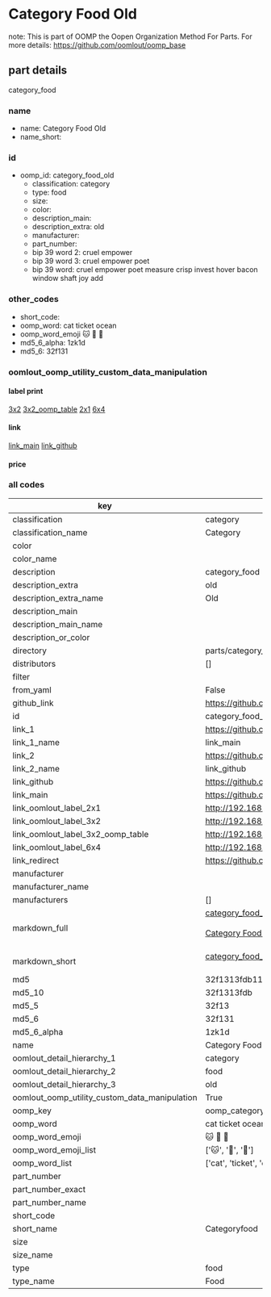 # Category Food Old  

note: This is part of OOMP the Oopen Organization Method For Parts. For more details: https://github.com/oomlout/oomp_base

##  part details
  



category_food



### name
* name: Category Food Old
* name_short: 
### id
* oomp_id: category_food_old
  * classification: category
  * type: food
  * size: 
  * color: 
  * description_main: 
  * description_extra: old
  * manufacturer: 
  * part_number: 
  * bip 39 word 2: cruel empower
  * bip 39 word 3: cruel empower poet
  * bip 39 word: cruel empower poet measure crisp invest hover bacon window shaft joy add

### other_codes
* short_code: 
* oomp_word: cat ticket ocean
* oomp_word_emoji :cat: :ticket: :ocean:
* md5_6_alpha: 1zk1d
* md5_6: 32f131






### oomlout_oomp_utility_custom_data_manipulation
#### label print
[3x2](http://192.168.1.245:1112/?label=oomp%201zk1d)
[3x2_oomp_table](http://192.168.1.108:1112/?label=oomp%201zk1d)
[2x1](http://192.168.1.242:1112/?label=oomp%201zk1d)
[6x4](http://192.168.1.55:1112/?label=oomp%201zk1d)    

#### link

[link_main](https://github.com/oomlout/oomlout_oomp_version_1_messy/tree/main/parts/category_food_old) [link_github](https://github.com/oomlout/oomlout_oomp_version_1_messy/tree/main/parts/category_food_old)                             

#### price







### all codes 
| key | value |  
| --- | --- |  
| classification | category |  
| classification_name | Category |  
| color |  |  
| color_name |  |  
| description | category_food |  
| description_extra | old |  
| description_extra_name | Old |  
| description_main |  |  
| description_main_name |  |  
| description_or_color |   |  
| directory | parts/category_food_old |  
| distributors | [] |  
| filter |  |  
| from_yaml | False |  
| github_link | https://github.com/oomlout/oomlout_oomp_part_src/tree/main/parts/category_food_old |  
| id | category_food_old |  
| link_1 | https://github.com/oomlout/oomlout_oomp_version_1_messy/tree/main/parts/category_food_old |  
| link_1_name | link_main |  
| link_2 | https://github.com/oomlout/oomlout_oomp_version_1_messy/tree/main/parts/category_food_old |  
| link_2_name | link_github |  
| link_github | https://github.com/oomlout/oomlout_oomp_version_1_messy/tree/main/parts/category_food_old |  
| link_main | https://github.com/oomlout/oomlout_oomp_version_1_messy/tree/main/parts/category_food_old |  
| link_oomlout_label_2x1 | http://192.168.1.242:1112/?label=oomp%201zk1d |  
| link_oomlout_label_3x2 | http://192.168.1.245:1112/?label=oomp%201zk1d |  
| link_oomlout_label_3x2_oomp_table | http://192.168.1.108:1112/?label=oomp%201zk1d |  
| link_oomlout_label_6x4 | http://192.168.1.55:1112/?label=oomp%201zk1d |  
| link_redirect | https://github.com/oomlout/oomlout_oomp_version_1_messy/tree/main/parts/category_food_old |  
| manufacturer |  |  
| manufacturer_name |  |  
| manufacturers | [] |  
| markdown_full | [category_food_old](none)<br>[](none)<br>[Category Food Old](none)<br><br> |  
| markdown_short | [category_food_old](none)<br><br> |  
| md5 | 32f1313fdb114dcdd799d89f4e5241a4 |  
| md5_10 | 32f1313fdb |  
| md5_5 | 32f13 |  
| md5_6 | 32f131 |  
| md5_6_alpha | 1zk1d |  
| name | Category Food Old |  
| oomlout_detail_hierarchy_1 | category |  
| oomlout_detail_hierarchy_2 | food |  
| oomlout_detail_hierarchy_3 | old |  
| oomlout_oomp_utility_custom_data_manipulation | True |  
| oomp_key | oomp_category_food_old |  
| oomp_word | cat ticket ocean |  
| oomp_word_emoji | :cat: :ticket: :ocean: |  
| oomp_word_emoji_list | [':cat:', ':ticket:', ':ocean:'] |  
| oomp_word_list | ['cat', 'ticket', 'ocean'] |  
| part_number |  |  
| part_number_exact |  |  
| part_number_name |  |  
| short_code |  |  
| short_name | Categoryfood |  
| size |  |  
| size_name |  |  
| type | food |  
| type_name | Food |  
